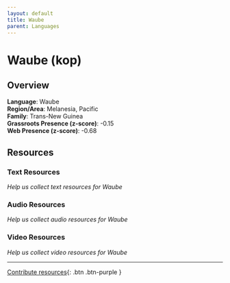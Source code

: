 ```yaml
---
layout: default
title: Waube
parent: Languages
---
```


# Waube (kop)

## Overview

**Language**: Waube  
**Region/Area**: Melanesia, Pacific  
**Family**: Trans-New Guinea  
**Grassroots Presence (z-score)**: -0.15  
**Web Presence (z-score)**: -0.68  

## Resources

### Text Resources
*Help us collect text resources for Waube*

### Audio Resources
*Help us collect audio resources for Waube*

### Video Resources
*Help us collect video resources for Waube*

---

[Contribute resources](https://forms.office.com/e/1SfLJx3u1r){: .btn .btn-purple }
